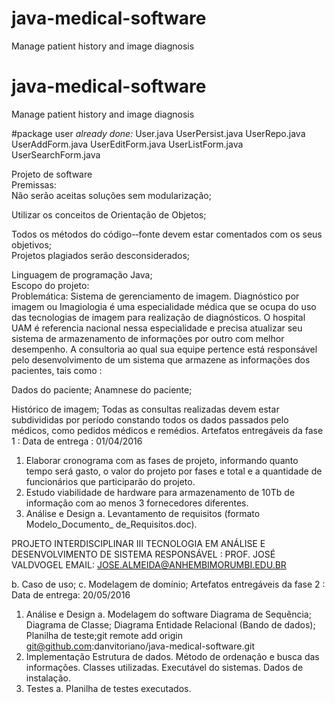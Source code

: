 # java-medical-software
Manage patient history and image diagnosis
# java-medical-software
Manage patient history and image diagnosis

#package user
*already done:*
User.java
UserPersist.java
UserRepo.java
UserAddForm.java
UserEditForm.java
UserListForm.java
UserSearchForm.java


Projeto  de  software  
Premissas:  
Não  serão  aceitas  soluções  sem  modularização;
 
Utilizar  os  conceitos  de  Orientação  de  Objetos;
 
Todos  os  métodos  do  código-­‐fonte  devem  estar  comentados  com  os  seus  objetivos;  
Projetos  plagiados  serão  desconsiderados;
 
Linguagem  de  programação  Java;  
Escopo  do  projeto:  
Problemática:
Sistema de gerenciamento de imagem.
Diagnóstico por imagem ou Imagiologia é uma especialidade médica que se ocupa do uso das
tecnologias de imagem para realização de diagnósticos. O hospital UAM é referencia nacional
nessa especialidade e precisa atualizar seu sistema de armazenamento de informações por
outro com melhor desempenho.
A consultoria ao qual sua equipe pertence está responsável pelo desenvolvimento de um
sistema que armazene as informações dos pacientes, tais como :

Dados do paciente;
Anamnese do paciente;

Histórico de imagem;
Todas as consultas realizadas devem estar subdivididas por período constando todos os dados
passados pelo médicos, como pedidos médicos e remédios.
Artefatos entregáveis da fase 1 :
Data de entrega : 01/04/2016
1. Elaborar cronograma com as fases de projeto, informando quanto tempo será gasto, o valor
do projeto por fases e total
e a quantidade de funcionários que participarão do projeto.
2. Estudo viabilidade de hardware para armazenamento de 10Tb de informação com ao menos
3 fornecedores diferentes.
3. Análise e Design
a. Levantamento de requisitos (formato Modelo_Documento_ de_Requisitos.doc).
 
PROJETO INTERDISCIPLINAR III
TECNOLOGIA EM ANÁLISE E DESENVOLVIMENTO DE SISTEMA
RESPONSÁVEL : PROF. JOSÉ VALDVOGEL
EMAIL: JOSE.ALMEIDA@ANHEMBIMORUMBI.EDU.BR
 
b. Caso de uso;
c. Modelagem de domínio;
Artefatos entregáveis da fase 2 :
Data de entrega: 20/05/2016
1. Análise e Design
a. Modelagem do software
Diagrama de Sequência;
Diagrama de Classe;
Diagrama Entidade Relacional (Bando de dados);
Planilha de teste;git remote add origin git@github.com:danvitoriano/java-medical-software.git
2. Implementação
Estrutura de dados.
Método de ordenação e busca das informações.
Classes utilizadas.
Executável do sistemas.
Dados de instalação.
3. Testes
a. Planilha de testes executados. 
